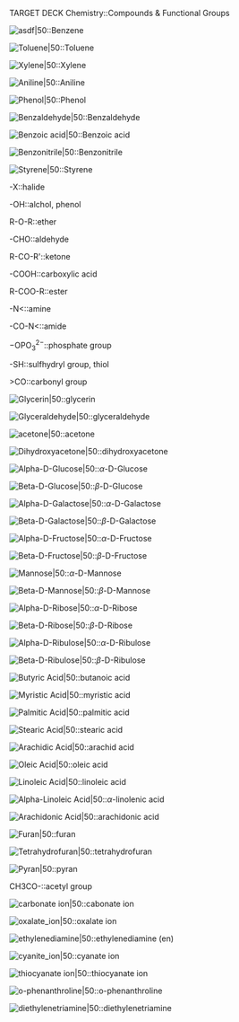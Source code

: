 TARGET DECK
Chemistry::Compounds & Functional Groups

![asdf|50](Benzene.png)::Benzene
<!--ID: 1711543998094-->

![Toluene|50](Toluene.png)::Toluene
<!--ID: 1711544222975-->

![Xylene|50](Xylene.png)::Xylene
<!--ID: 1711544535222-->

![Aniline|50](Aniline.png)::Aniline
<!--ID: 1711544591289-->

![Phenol|50](Phenol.png)::Phenol
<!--ID: 1711544646928-->

![Benzaldehyde|50](Benzaldehyde.png)::Benzaldehyde
<!--ID: 1711544857331-->

![Benzoic acid|50](Benzoic_acid.png)::Benzoic acid
<!--ID: 1711544857384-->

![Benzonitrile|50](Benzonitrile.png)::Benzonitrile
<!--ID: 1711544921556-->

![Styrene|50](Styrene.png)::Styrene
<!--ID: 1711544988677-->

-X::halide
<!--ID: 1711545167876-->

-OH::alchol, phenol
<!--ID: 1711545167895-->

R-O-R::ether
<!--ID: 1711545221457-->

-CHO::aldehyde
<!--ID: 1711545221506-->

R-CO-R'::ketone
<!--ID: 1711545221519-->

-COOH::carboxylic acid
<!--ID: 1711545221532-->

R-COO-R::ester
<!--ID: 1711545221544-->

-N<::amine
<!--ID: 1711545221562-->

-CO-N<::amide
<!--ID: 1711545221577-->

$\mathrm{-OPO_{3}^{2-}}$::phosphate group
<!--ID: 1711546266332-->

-SH::sulfhydryl group, thiol
<!--ID: 1711546266350-->

\>CO::carbonyl group
<!--ID: 1711546760996-->

![Glycerin|50](Glycerin.png)::glycerin
<!--ID: 1711547529211-->

![Glyceraldehyde|50](Glyceraldehyde.png)::glyceraldehyde
<!--ID: 1711547682807-->

![acetone|50](Acetone.png)::acetone
<!--ID: 1711597181252-->

![Dihydroxyacetone|50](Dihydroxyacetone.png)::dihydroxyacetone
<!--ID: 1711549895069-->

![Alpha-D-Glucose|50](Alpha-D-Glucose.png)::$\alpha$-D-Glucose
<!--ID: 1711619089998-->


![Beta-D-Glucose|50](Beta-D-Glucose.png)::$\beta$-D-Glucose
<!--ID: 1711619090018-->

![Alpha-D-Galactose|50](Alpha-D-Galactose.png)::$\alpha$-D-Galactose
<!--ID: 1711619090036-->

![Beta-D-Galactose|50](Beta-D-Galactose.png)::$\beta$-D-Galactose
<!--ID: 1711619090054-->

![Alpha-D-Fructose|50](Alpha-D-Fructose.png)::$\alpha$-D-Fructose
<!--ID: 1711619090068-->

![Beta-D-Fructose|50](Beta-D-Fructose.png)::$\beta$-D-Fructose
<!--ID: 1711619090080-->

![Mannose|50](Alpha-D-Mannose.png)::$\alpha$-D-Mannose
<!--ID: 1711619090095-->

![Beta-D-Mannose|50](Beta-D-Mannose.png)::$\beta$-D-Mannose
<!--ID: 1711619090109-->

![Alpha-D-Ribose|50](Alpha-D-Ribose.png)::$\alpha$-D-Ribose
<!--ID: 1711619090125-->

![Beta-D-Ribose|50](Beta-D-Ribose.png)::$\beta$-D-Ribose
<!--ID: 1711619090140-->

![Alpha-D-Ribulose|50](Alpha-D-Ribulose.png)::$\alpha$-D-Ribulose
<!--ID: 1711619090155-->

![Beta-D-Ribulose|50](Beta-D-Ribulose.png)::$\beta$-D-Ribulose
<!--ID: 1711619090169-->

![Butyric Acid|50](Butyric_Acid.png)::butanoic acid
<!--ID: 1711711302778-->

![Myristic Acid|50](Myristic_Acid.png)::myristic acid
<!--ID: 1711974881764-->

![Palmitic Acid|50](Palmitic_Acid.png)::palmitic acid
<!--ID: 1711974881783-->

![Stearic Acid|50](Stearic_Acid.png)::stearic acid
<!--ID: 1711974881797-->

![Arachidic Acid|50](Arachidic_Acid.png)::arachid acid
<!--ID: 1711974881809-->

![Oleic Acid|50](Oleic_Acid.png)::oleic acid
<!--ID: 1711974881821-->

![Linoleic Acid|50](Linoleic_Acid.png)::linoleic acid
<!--ID: 1711974881829-->

![Alpha-Linoleic Acid|50](Alpha-Linoleic_Acid.png)::$\alpha$-linolenic acid
<!--ID: 1711974881838-->

![Arachidonic Acid|50](Arachidonic_Acid.png)::arachidonic acid
<!--ID: 1711974881845-->

![Furan|50](Furan.png)::furan
<!--ID: 1712023508101-->

![Tetrahydrofuran|50](Tetrahydrofuran.png)::tetrahydrofuran
<!--ID: 1712023508110-->

![Pyran|50](Pyran.png)::pyran
<!--ID: 1712027495700-->

CH3CO-::acetyl group
<!--ID: 1712058481032-->

![carbonate ion|50](carbonate_ion.png)::cabonate ion
<!--ID: 1716204912443-->

![oxalate_ion|50](oxalate_ion.png)::oxalate ion
<!--ID: 1716204912458-->

![ethylenediamine|50](ethylenediamine.png)::ethylenediamine (en)
<!--ID: 1716204984299-->

![cyanite_ion|50](cyanite_ion.png)::cyanate ion
<!--ID: 1716205288152-->

![thiocyanate ion|50](thiocyanate_ion.png)::thiocyanate ion
<!--ID: 1716205443824-->

![o-phenanthroline|50](o-phenanthroline.png)::o-phenanthroline
<!--ID: 1716205963615-->

![diethylenetriamine|50](diethylenetriamine.png)::diethylenetriamine
<!--ID: 1716206500361-->


